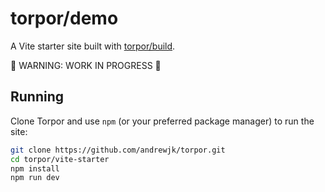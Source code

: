 # torpor/demo

A Vite starter site built with [torpor/build](./build).

🚧 WARNING: WORK IN PROGRESS 🚧

## Running

Clone Torpor and use `npm` (or your preferred package manager) to run the site:

```bash
git clone https://github.com/andrewjk/torpor.git
cd torpor/vite-starter
npm install
npm run dev
```
